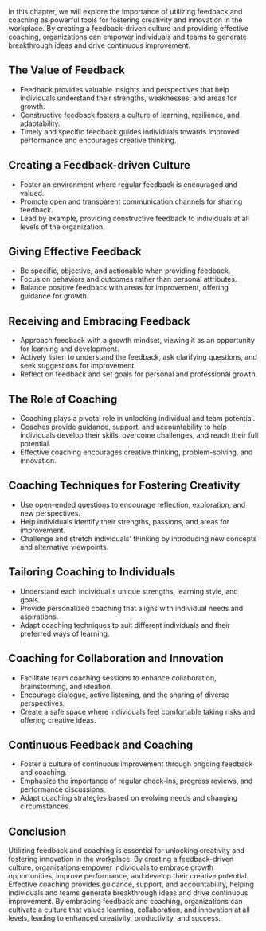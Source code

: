 
In this chapter, we will explore the importance of utilizing feedback and coaching as powerful tools for fostering creativity and innovation in the workplace. By creating a feedback-driven culture and providing effective coaching, organizations can empower individuals and teams to generate breakthrough ideas and drive continuous improvement.

The Value of Feedback
---------------------

* Feedback provides valuable insights and perspectives that help individuals understand their strengths, weaknesses, and areas for growth.
* Constructive feedback fosters a culture of learning, resilience, and adaptability.
* Timely and specific feedback guides individuals towards improved performance and encourages creative thinking.

Creating a Feedback-driven Culture
----------------------------------

* Foster an environment where regular feedback is encouraged and valued.
* Promote open and transparent communication channels for sharing feedback.
* Lead by example, providing constructive feedback to individuals at all levels of the organization.

Giving Effective Feedback
-------------------------

* Be specific, objective, and actionable when providing feedback.
* Focus on behaviors and outcomes rather than personal attributes.
* Balance positive feedback with areas for improvement, offering guidance for growth.

Receiving and Embracing Feedback
--------------------------------

* Approach feedback with a growth mindset, viewing it as an opportunity for learning and development.
* Actively listen to understand the feedback, ask clarifying questions, and seek suggestions for improvement.
* Reflect on feedback and set goals for personal and professional growth.

The Role of Coaching
--------------------

* Coaching plays a pivotal role in unlocking individual and team potential.
* Coaches provide guidance, support, and accountability to help individuals develop their skills, overcome challenges, and reach their full potential.
* Effective coaching encourages creative thinking, problem-solving, and innovation.

Coaching Techniques for Fostering Creativity
--------------------------------------------

* Use open-ended questions to encourage reflection, exploration, and new perspectives.
* Help individuals identify their strengths, passions, and areas for improvement.
* Challenge and stretch individuals' thinking by introducing new concepts and alternative viewpoints.

Tailoring Coaching to Individuals
---------------------------------

* Understand each individual's unique strengths, learning style, and goals.
* Provide personalized coaching that aligns with individual needs and aspirations.
* Adapt coaching techniques to suit different individuals and their preferred ways of learning.

Coaching for Collaboration and Innovation
-----------------------------------------

* Facilitate team coaching sessions to enhance collaboration, brainstorming, and ideation.
* Encourage dialogue, active listening, and the sharing of diverse perspectives.
* Create a safe space where individuals feel comfortable taking risks and offering creative ideas.

Continuous Feedback and Coaching
--------------------------------

* Foster a culture of continuous improvement through ongoing feedback and coaching.
* Emphasize the importance of regular check-ins, progress reviews, and performance discussions.
* Adapt coaching strategies based on evolving needs and changing circumstances.

Conclusion
----------

Utilizing feedback and coaching is essential for unlocking creativity and fostering innovation in the workplace. By creating a feedback-driven culture, organizations empower individuals to embrace growth opportunities, improve performance, and develop their creative potential. Effective coaching provides guidance, support, and accountability, helping individuals and teams generate breakthrough ideas and drive continuous improvement. By embracing feedback and coaching, organizations can cultivate a culture that values learning, collaboration, and innovation at all levels, leading to enhanced creativity, productivity, and success.
